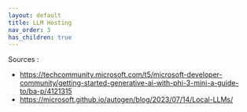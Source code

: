 ```yaml
---
layout: default
title: LLM Hosting
nav_order: 3
has_children: true
---
```



Sources :

- <https://techcommunity.microsoft.com/t5/microsoft-developer-community/getting-started-generative-ai-with-phi-3-mini-a-guide-to/ba-p/4121315>
- <https://microsoft.github.io/autogen/blog/2023/07/14/Local-LLMs/>